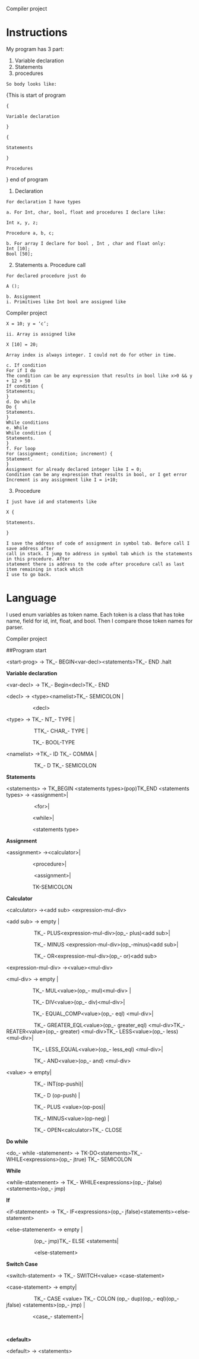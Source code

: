 Compiler project

# Instructions

My program has 3 part:

1. Variable declaration
2. Statements
3. procedures

```
So body looks like:
```
{This is start of program

```
{
```
```
Variable declaration
```
```
}
```
```
{
```
```
Statements
```
```
}
```
```
Procedures
```
} end of program

1. Declaration

```
For declaration I have types
```
```
a. For Int, char, bool, float and procedures I declare like:
```
```
Int x, y, z;
```
```
Procedure a, b, c;
```
```
b. For array I declare for bool , Int , char and float only:
Int [10];
Bool [50];
```
2. Statements
    a. Procedure call

```
For declared procedure just do
```
```
A ();
```
```
b. Assignment
i. Primitives like Int bool are assigned like
```

Compiler project

```
X = 10; y = ‘c’;
```
```
ii. Array is assigned like
```
```
X [10] = 20;
```
```
Array index is always integer. I could not do for other in time.
```
```
c. If condition
For if I do
The condition can be any expression that results in bool like x>0 && y + 12 > 50
If condition {
Statements;
}
d. Do while
Do {
Statements.
}
While conditions
e. While
While condition {
Statements.
}
f. For loop
For (assignment; condition; increment) {
Statement.
}
Assignment for already declared integer like I = 0;
Condition can be any expression that results in bool, or I get error
Increment is any assignment like I = i+10;
```
3. Procedure

```
I just have id and statements like
```
```
X {
```
```
Statements.
```
```
}
```
```
I save the address of code of assignment in symbol tab. Before call I save address after
call in stack. I jump to address in symbol tab which is the statements in this procedure. After
statement there is address to the code after procedure call as last item remaining in stack which
I use to go back.
```
# Language

I used enum variables as token name. Each token is a class that has toke name, field for id, int, float, and
bool. Then I compare those token names for parser.


Compiler project


##Program start

  \<start-prog\>   →  TK_-  BEGIN\<var-decl\>\<statements\>TK_- END .halt

**Variable declaration**

 \<var-decl\>  → TK_- Begin\<decl\>TK_- END

 \<decl\>  → \<type\>\<namelist\>TK_- SEMICOLON   |


&nbsp;&nbsp;&nbsp;&nbsp;&nbsp;&nbsp;&nbsp;&nbsp;&nbsp;&nbsp;&nbsp;&nbsp;&nbsp;&nbsp;&nbsp;&nbsp;&nbsp;&nbsp;\<decl\> 

 \<type\>  → TK_- NT_- TYPE |


&nbsp;&nbsp;&nbsp;&nbsp;&nbsp;&nbsp;&nbsp;&nbsp;&nbsp;&nbsp;&nbsp;&nbsp;&nbsp;&nbsp;&nbsp;&nbsp;&nbsp;&nbsp; TTK_- CHAR_- TYPE |


&nbsp;&nbsp;&nbsp;&nbsp;&nbsp;&nbsp;&nbsp;&nbsp;&nbsp;&nbsp;&nbsp;&nbsp;&nbsp;&nbsp;&nbsp;&nbsp;&nbsp;&nbsp;TK_- BOOL-TYPE

 \<namelist\> →TK_- ID   TK_- COMMA  |


&nbsp;&nbsp;&nbsp;&nbsp;&nbsp;&nbsp;&nbsp;&nbsp;&nbsp;&nbsp;&nbsp;&nbsp;&nbsp;&nbsp;&nbsp;&nbsp;&nbsp;&nbsp; TK_- D  TK_- SEMICOLON

**Statements**

 \<statements\>  → TK_BEGIN    \<statements types\>(pop)TK_END
 \<statements types\>  → \<assignment\>|


&nbsp;&nbsp;&nbsp;&nbsp;&nbsp;&nbsp;&nbsp;&nbsp;&nbsp;&nbsp;&nbsp;&nbsp;&nbsp;&nbsp;&nbsp;&nbsp;&nbsp;&nbsp; \<for\>|


&nbsp;&nbsp;&nbsp;&nbsp;&nbsp;&nbsp;&nbsp;&nbsp;&nbsp;&nbsp;&nbsp;&nbsp;&nbsp;&nbsp;&nbsp;&nbsp;&nbsp;&nbsp;\<while\>|


&nbsp;&nbsp;&nbsp;&nbsp;&nbsp;&nbsp;&nbsp;&nbsp;&nbsp;&nbsp;&nbsp;&nbsp;&nbsp;&nbsp;&nbsp;&nbsp;&nbsp;&nbsp;\<statements type\>

**Assignment**

 \<assignment\>  →\<calculator\>|


&nbsp;&nbsp;&nbsp;&nbsp;&nbsp;&nbsp;&nbsp;&nbsp;&nbsp;&nbsp;&nbsp;&nbsp;&nbsp;&nbsp;&nbsp;&nbsp;&nbsp;&nbsp;\<procedure\>|


&nbsp;&nbsp;&nbsp;&nbsp;&nbsp;&nbsp;&nbsp;&nbsp;&nbsp;&nbsp;&nbsp;&nbsp;&nbsp;&nbsp;&nbsp;&nbsp;&nbsp;&nbsp;
			\<assignment\>|


&nbsp;&nbsp;&nbsp;&nbsp;&nbsp;&nbsp;&nbsp;&nbsp;&nbsp;&nbsp;&nbsp;&nbsp;&nbsp;&nbsp;&nbsp;&nbsp;&nbsp;&nbsp;TK-SEMICOLON

**Calculator**

 \<calculator\>  →\<add sub\> \<expression-mul-div\>

 \<add sub\>  → empty |


&nbsp;&nbsp;&nbsp;&nbsp;&nbsp;&nbsp;&nbsp;&nbsp;&nbsp;&nbsp;&nbsp;&nbsp;&nbsp;&nbsp;&nbsp;&nbsp;&nbsp;&nbsp; TK_- PLUS\<expression-mul-div\>(op_- plus)\<add sub\>|


&nbsp;&nbsp;&nbsp;&nbsp;&nbsp;&nbsp;&nbsp;&nbsp;&nbsp;&nbsp;&nbsp;&nbsp;&nbsp;&nbsp;&nbsp;&nbsp;&nbsp;&nbsp; TK_- MINUS \<expression-mul-div\>(op_-minus)\<add sub\>|


&nbsp;&nbsp;&nbsp;&nbsp;&nbsp;&nbsp;&nbsp;&nbsp;&nbsp;&nbsp;&nbsp;&nbsp;&nbsp;&nbsp;&nbsp;&nbsp;&nbsp;&nbsp; TK_- OR\<expression-mul-div\>(op_- or)\<add sub\>

 \<expression-mul-div\>  →\<value\>\<mul-div\>

 \<mul-div\>  → empty |


&nbsp;&nbsp;&nbsp;&nbsp;&nbsp;&nbsp;&nbsp;&nbsp;&nbsp;&nbsp;&nbsp;&nbsp;&nbsp;&nbsp;&nbsp;&nbsp;&nbsp;&nbsp;TK_- MUL\<value\>(op_- mul)\<mul-div\>  |


&nbsp;&nbsp;&nbsp;&nbsp;&nbsp;&nbsp;&nbsp;&nbsp;&nbsp;&nbsp;&nbsp;&nbsp;&nbsp;&nbsp;&nbsp;&nbsp;&nbsp;&nbsp;TK_- DIV\<value\>(op_- div)\<mul-div\>|


&nbsp;&nbsp;&nbsp;&nbsp;&nbsp;&nbsp;&nbsp;&nbsp;&nbsp;&nbsp;&nbsp;&nbsp;&nbsp;&nbsp;&nbsp;&nbsp;&nbsp;&nbsp;TK_- EQUAL_COMP\<value\>(op_- eql) \<mul-div\>|


&nbsp;&nbsp;&nbsp;&nbsp;&nbsp;&nbsp;&nbsp;&nbsp;&nbsp;&nbsp;&nbsp;&nbsp;&nbsp;&nbsp;&nbsp;&nbsp;&nbsp;&nbsp; TK_- GREATER_EQL\<value\>(op_- greater_eql) \<mul-div\>TK_- REATER\<value\>(op_- greater) \<mul-div\>TK_- LESS\<value\>(op_- less) \<mul-div\>|


&nbsp;&nbsp;&nbsp;&nbsp;&nbsp;&nbsp;&nbsp;&nbsp;&nbsp;&nbsp;&nbsp;&nbsp;&nbsp;&nbsp;&nbsp;&nbsp;&nbsp;&nbsp;TK_- LESS_EQUAL\<value\>(op_- less_eql) \<mul-div\>|


&nbsp;&nbsp;&nbsp;&nbsp;&nbsp;&nbsp;&nbsp;&nbsp;&nbsp;&nbsp;&nbsp;&nbsp;&nbsp;&nbsp;&nbsp;&nbsp;&nbsp;&nbsp; TK_- AND\<value\>(op_- and) \<mul-div\>

 \<value\>  → empty|


&nbsp;&nbsp;&nbsp;&nbsp;&nbsp;&nbsp;&nbsp;&nbsp;&nbsp;&nbsp;&nbsp;&nbsp;&nbsp;&nbsp;&nbsp;&nbsp;&nbsp;&nbsp; TK_- INT(op-pushi)|


&nbsp;&nbsp;&nbsp;&nbsp;&nbsp;&nbsp;&nbsp;&nbsp;&nbsp;&nbsp;&nbsp;&nbsp;&nbsp;&nbsp;&nbsp;&nbsp;&nbsp;&nbsp; TK_- D (op-push) |


&nbsp;&nbsp;&nbsp;&nbsp;&nbsp;&nbsp;&nbsp;&nbsp;&nbsp;&nbsp;&nbsp;&nbsp;&nbsp;&nbsp;&nbsp;&nbsp;&nbsp;&nbsp; TK_- PLUS \<value\>(op-pos)|


&nbsp;&nbsp;&nbsp;&nbsp;&nbsp;&nbsp;&nbsp;&nbsp;&nbsp;&nbsp;&nbsp;&nbsp;&nbsp;&nbsp;&nbsp;&nbsp;&nbsp;&nbsp; TK_- MINUS\<value\>(op-neg) |


&nbsp;&nbsp;&nbsp;&nbsp;&nbsp;&nbsp;&nbsp;&nbsp;&nbsp;&nbsp;&nbsp;&nbsp;&nbsp;&nbsp;&nbsp;&nbsp;&nbsp;&nbsp; TK_- OPEN\<calculator\>TK_- CLOSE

**Do while**

 \<do_- while -statemenent\> →  TK-DO\<statements\>TK_- WHILE\<expressions\>(op_- jtrue)  TK_- SEMICOLON 

**While**

 \<while-statemenent\> → TK_- WHILE\<expressions\>(op_- jfalse)\<statements\>(op_- jmp) 

**If**

 \<if-statemenent\> → TK_- IF\<expressions\>(op_- jfalse)\<statements\>\<else-statement\>

 \<else-statemenent\> →  empty |


&nbsp;&nbsp;&nbsp;&nbsp;&nbsp;&nbsp;&nbsp;&nbsp;&nbsp;&nbsp;&nbsp;&nbsp;&nbsp;&nbsp;&nbsp;&nbsp;&nbsp;&nbsp; (op_- jmp)TK_- ELSE \<statements|


&nbsp;&nbsp;&nbsp;&nbsp;&nbsp;&nbsp;&nbsp;&nbsp;&nbsp;&nbsp;&nbsp;&nbsp;&nbsp;&nbsp;&nbsp;&nbsp;&nbsp;&nbsp; \<else-statement\>

**Switch Case**

 \<switch-statement\> → TK_- SWITCH\<value\> \<case-statement\>

 \<case-statement\> → empty|


&nbsp;&nbsp;&nbsp;&nbsp;&nbsp;&nbsp;&nbsp;&nbsp;&nbsp;&nbsp;&nbsp;&nbsp;&nbsp;&nbsp;&nbsp;&nbsp;&nbsp;&nbsp; TK_- CASE \<value\> TK_- COLON (op_- dup)(op_- eql)(op_- jfalse) \<statements\>(op_- jmp) |


&nbsp;&nbsp;&nbsp;&nbsp;&nbsp;&nbsp;&nbsp;&nbsp;&nbsp;&nbsp;&nbsp;&nbsp;&nbsp;&nbsp;&nbsp;&nbsp;&nbsp;&nbsp;\<case_- statement\>|


&nbsp;&nbsp;&nbsp;&nbsp;&nbsp;&nbsp;&nbsp;&nbsp;&nbsp;&nbsp;&nbsp;&nbsp;&nbsp;&nbsp;&nbsp;&nbsp;&nbsp;&nbsp; 

**\<default\>**

 \<default\>  → \<statements\>
